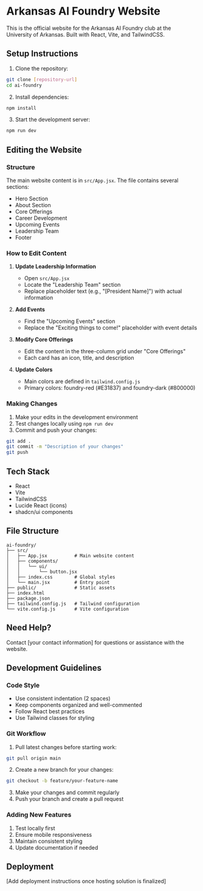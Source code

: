 # Arkansas AI Foundry Website

This is the official website for the Arkansas AI Foundry club at the University of Arkansas. Built with React, Vite, and TailwindCSS.

## Setup Instructions

1. Clone the repository:
```bash
git clone [repository-url]
cd ai-foundry
```

2. Install dependencies:
```bash
npm install
```

3. Start the development server:
```bash
npm run dev
```

## Editing the Website

### Structure
The main website content is in `src/App.jsx`. The file contains several sections:
- Hero Section
- About Section
- Core Offerings
- Career Development
- Upcoming Events
- Leadership Team
- Footer

### How to Edit Content

1. **Update Leadership Information**
   - Open `src/App.jsx`
   - Locate the "Leadership Team" section
   - Replace placeholder text (e.g., "[President Name]") with actual information

2. **Add Events**
   - Find the "Upcoming Events" section
   - Replace the "Exciting things to come!" placeholder with event details

3. **Modify Core Offerings**
   - Edit the content in the three-column grid under "Core Offerings"
   - Each card has an icon, title, and description

4. **Update Colors**
   - Main colors are defined in `tailwind.config.js`
   - Primary colors: foundry-red (#E31837) and foundry-dark (#800000)

### Making Changes

1. Make your edits in the development environment
2. Test changes locally using `npm run dev`
3. Commit and push your changes:
```bash
git add .
git commit -m "Description of your changes"
git push
```

## Tech Stack
- React
- Vite
- TailwindCSS
- Lucide React (icons)
- shadcn/ui components

## File Structure

```
ai-foundry/
├── src/
│   ├── App.jsx          # Main website content
│   ├── components/
│   │   └── ui/
│   │       └── button.jsx
│   ├── index.css        # Global styles
│   └── main.jsx         # Entry point
├── public/              # Static assets
├── index.html
├── package.json
├── tailwind.config.js   # Tailwind configuration
└── vite.config.js       # Vite configuration
```

## Need Help?
Contact [your contact information] for questions or assistance with the website.

## Development Guidelines

### Code Style
- Use consistent indentation (2 spaces)
- Keep components organized and well-commented
- Follow React best practices
- Use Tailwind classes for styling

### Git Workflow
1. Pull latest changes before starting work:
```bash
git pull origin main
```
2. Create a new branch for your changes:
```bash
git checkout -b feature/your-feature-name
```
3. Make your changes and commit regularly
4. Push your branch and create a pull request

### Adding New Features
1. Test locally first
2. Ensure mobile responsiveness
3. Maintain consistent styling
4. Update documentation if needed

## Deployment
[Add deployment instructions once hosting solution is finalized]